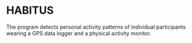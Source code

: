 # HABITUS

The program detects personal activity patterns of individual participants wearing
a GPS data logger and a physical activity monitor.

